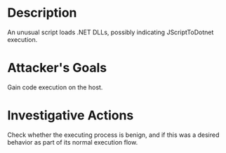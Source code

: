 # Description
An unusual script loads .NET DLLs, possibly indicating JScriptToDotnet execution.
# Attacker's Goals
Gain code execution on the host.
# Investigative Actions
Check whether the executing process is benign, and if this was a desired behavior as part of its normal execution flow.
